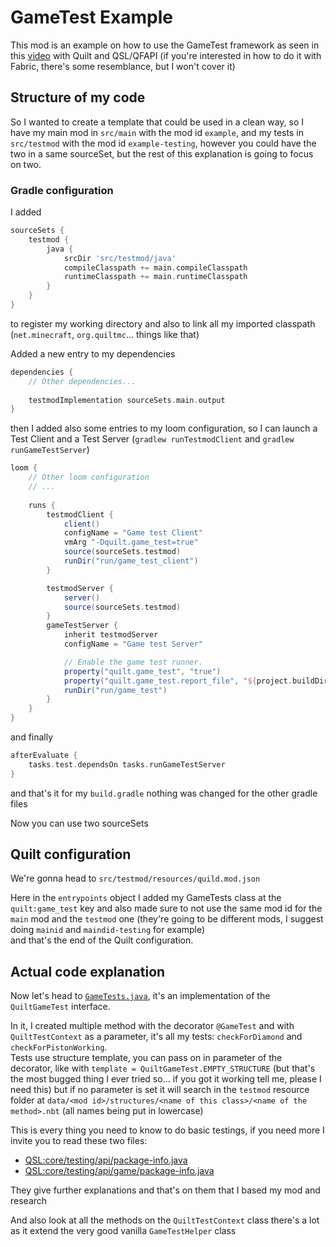 # GameTest Example

This mod is an example on how to use the GameTest framework as seen in this [video](https://youtu.be/vXaWOJTCYNg) with Quilt and QSL/QFAPI (if you're interested in how to do it with Fabric, there's some resemblance, but I won't cover it)

## Structure of my code

So I wanted to create a template that could be used in a clean way, so I have my main mod in `src/main` with the mod id `example`, and my tests in `src/testmod` with the mod id `example-testing`,
however you could have the two in a same sourceSet, but the rest of this explanation is going to focus on two.

### Gradle configuration

I added 
```groovy
sourceSets {
    testmod {
        java {
            srcDir 'src/testmod/java'
            compileClasspath += main.compileClasspath
            runtimeClasspath += main.runtimeClasspath
        }
    }
}
```
to register my working directory and also to link all my imported classpath (`net.minecraft`, `org.quiltmc`... things like that)

Added a new entry to my dependencies
```groovy
dependencies {
    // Other dependencies...
    
    testmodImplementation sourceSets.main.output
}
```

then I added also some entries to my loom configuration, so I can launch a Test Client and a Test Server (`gradlew runTestmodClient` and `gradlew runGameTestServer`)

```groovy
loom {
    // Other loom configuration
    // ...
    
	runs {
		testmodClient {
			client()
			configName = "Game test Client"
			vmArg "-Dquilt.game_test=true"
			source(sourceSets.testmod)
			runDir("run/game_test_client")
		}

		testmodServer {
			server()
			source(sourceSets.testmod)
		}
		gameTestServer {
			inherit testmodServer
			configName = "Game test Server"

			// Enable the game test runner.
			property("quilt.game_test", "true")
			property("quilt.game_test.report_file", "${project.buildDir}/game_test/report.xml")
			runDir("run/game_test")
		}
	}
}
```

and finally 
```groovy
afterEvaluate {
	tasks.test.dependsOn tasks.runGameTestServer
}
```
and that's it for my `build.gradle` nothing was changed for the other gradle files

Now you can use two sourceSets

## Quilt configuration

We're gonna head to `src/testmod/resources/quild.mod.json`

Here in the `entrypoints` object I added my GameTests class at the `quilt:game_test` key and also made sure to not use the same mod id for the `main` mod and the `testmod` one 
(they're going to be different mods, I suggest doing `mainid` and `maindid-testing` for example)\
and that's the end of the Quilt configuration.

## Actual code explanation

Now let's head to [`GameTests.java`](/src/testmod/java/dev/renoux/example/GameTests.java), it's an implementation of the `QuiltGameTest` interface.

In it, I created multiple method with the decorator `@GameTest` and with `QuiltTestContext` as a parameter, it's all my tests: `checkForDiamond` and `checkForPistonWorking`.\
Tests use structure template, you can pass on in parameter of the decorator, like with `template = QuiltGameTest.EMPTY_STRUCTURE` (but that's the most bugged thing I ever tried so... if you got it working tell me, please I need this) 
but if no parameter is set it will search in the `testmod` resource folder at `data/<mod id>/structures/<name of this class>/<name of the method>.nbt` (all names being put in lowercase)

This is every thing you need to know to do basic testings, if you need more I invite you to read these two files: 
- [QSL:core/testing/api/package-info.java](https://github.com/QuiltMC/quilt-standard-libraries/blob/1.20/library/core/testing/src/main/java/org/quiltmc/qsl/testing/api/package-info.java) 
- [QSL:core/testing/api/game/package-info.java](https://github.com/QuiltMC/quilt-standard-libraries/blob/1.20/library/core/testing/src/main/java/org/quiltmc/qsl/testing/api/game/package-info.java)

They give further explanations and that's on them that I based my mod and research

And also look at all the methods on the `QuiltTestContext` class there's a lot as it extend the very good vanilla `GameTestHelper` class